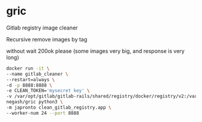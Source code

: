 # gric

Gitlab registry image cleaner

Recursive remove images by tag

without wait 200ok please (some images very big, and response is very long)

```bash
docker run -it \
--name gitlab_cleaner \
--restart=always \
-d -p 8888:8888 \
-e CLEAN_TOKEN='mysecret key' \
-v /var/opt/gitlab/gitlab-rails/shared/registry/docker/registry/v2:/var/opt/gitlab/gitlab-rails/shared/registry/docker/registry/v2 \
negash/gric python3 \
-m japronto clean_gitlab_registry.app \
--worker-num 24 --port 8888
```